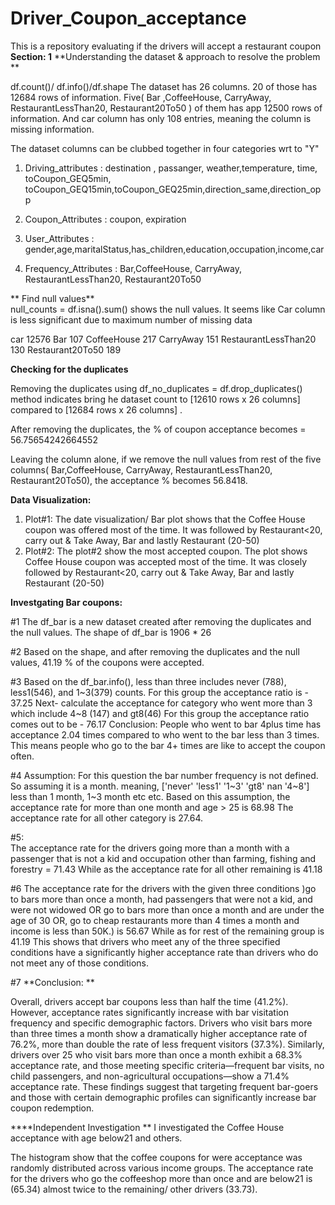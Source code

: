 # Driver_Coupon_acceptance
This is a repository evaluating if the drivers will accept a restaurant coupon 
**Section: 1**
**Understanding the dataset & approach to resolve the problem **

df.count()/ df.info()/df.shape
The dataset has 26 columns. 20 of those has 12684 rows of information. Five( Bar ,CoffeeHouse, CarryAway, RestaurantLessThan20, Restaurant20To50 ) of them has app 12500 rows of information.  And car column has only 108 entries, meaning the column is missing information. 

The dataset columns can be clubbed together in four categories wrt to "Y"

1. Driving_attributes :   destination , passanger, weather,temperature, time, toCoupon_GEQ5min, toCoupon_GEQ15min,toCoupon_GEQ25min,direction_same,direction_opp

2. Coupon_Attributes : coupon, expiration 

3. User_Attributes : gender,age,maritalStatus,has_children,education,occupation,income,car

4. Frequency_Attributes :  Bar,CoffeeHouse, CarryAway, RestaurantLessThan20, Restaurant20To50

 
** Find null values**  
null_counts = df.isna().sum() shows the null values. It seems like Car column is less significant due to maximum number of missing data 

car                     12576
Bar                       107
CoffeeHouse               217
CarryAway                 151
RestaurantLessThan20      130
Restaurant20To50          189


**Checking for the duplicates**

Removing the duplicates using df_no_duplicates = df.drop_duplicates() method indicates bring he dataset count to [12610 rows x 26 columns] compared to [12684 rows x 26 columns] . 

After removing the duplicates, the % of coupon acceptance becomes = 56.75654242664552 

Leaving the column alone, if we remove the null values from rest of the five columns( Bar,CoffeeHouse, CarryAway, RestaurantLessThan20, Restaurant20To50), the acceptance % becomes 56.8418.


**Data Visualization:**

1. Plot#1:  The date visualization/ Bar plot shows that the Coffee House coupon was offered most of the time. It was followed by Restaurant<20, carry out & Take Away, Bar and lastly Restaurant (20-50)
2. Plot#2: The plot#2 show the most accepted coupon. The plot shows Coffee House coupon was accepted most of the time. It was closely followed by Restaurant<20, carry out & Take Away, Bar and lastly Restaurant (20-50)
 
**Investgating Bar coupons:**

#1 The df_bar is a new dataset created after removing the duplicates and the null values. The shape of df_bar is 1906 * 26 

#2 Based on the shape, and after removing the duplicates and the null values, 41.19 % of the coupons were accepted. 

#3 Based on the df_bar.info(), less than three includes never (788), less1(546), and 1~3(379) counts.  For this group the acceptance ratio is - 37.25
  Next- calculate the acceptance for category who went more than 3 which include 4~8 (147) and gt8(46)  For this group the acceptance ratio comes out to be - 76.17
  Conclusion:  People who went to bar 4plus time has acceptance 2.04 times compared to who went to the bar less than 3 times. This means people who go to the bar 4+ times are like to accept the coupon often. 

 
#4 Assumption: For this question the bar number frequency is not defined. So assuming it is a month. meaning, ['never' 'less1' '1~3' 'gt8' nan '4~8']  less than 1 month, 1~3 month etc etc. 
 Based on this assumption, the acceptance rate for more than one month and age > 25 is 68.98 
 The acceptance rate for all other category is 27.64. 

#5:  
The acceptance rate for the drivers going more than a month with a passenger that is not a kid and occupation other than farming, fishing and forestry = 71.43  While as the acceptance rate for all other remaining is 41.18 

#6 The acceptance rate for the drivers with the given three conditions )go to bars more than once a month, had passengers that were not a kid, and were not widowed OR
go to bars more than once a month and are under the age of 30 OR, go to cheap restaurants more than 4 times a month and income is less than 50K.) is 56.67 
While as for rest of the remaining group is 41.19 
This shows that  drivers who meet any of the three specified conditions have a significantly higher acceptance rate than drivers who do not meet any of those conditions.
 
#7 **Conclusion: **

Overall, drivers accept bar coupons less than half the time (41.2%). However, acceptance rates significantly increase with bar visitation frequency and specific demographic factors. Drivers who visit bars more than three times a month show a dramatically higher acceptance rate of 76.2%, more than double the rate of less frequent visitors (37.3%). Similarly, drivers over 25 who visit bars more than once a month exhibit a 68.3% acceptance rate, and those meeting specific criteria—frequent bar visits, no child passengers, and non-agricultural occupations—show a 71.4% acceptance rate. These findings suggest that targeting frequent bar-goers and those with certain demographic profiles can significantly increase bar coupon redemption.

****Independent Investigation **
I investigated the Coffee House acceptance with age below21 and others. 

The histogram show that the coffee coupons for were acceptance was randomly distributed across various income groups. 
The acceptance rate for the drivers who go the coffeeshop more than once and are below21 is (65.34) almost twice to the remaining/ other drivers (33.73). 
 

